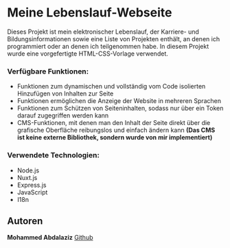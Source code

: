 # Meine Lebenslauf-Webseite
Dieses Projekt ist mein elektronischer Lebenslauf, der Karriere- und Bildungsinformationen sowie eine Liste von Projekten enthält, an denen ich programmiert oder an denen ich teilgenommen habe.
In diesem Projekt wurde eine vorgefertigte HTML-CSS-Vorlage verwendet.


### Verfügbare Funktionen:
- Funktionen zum dynamischen und vollständig vom Code isolierten Hinzufügen von Inhalten zur Seite
- Funktionen ermöglichen die Anzeige der Website in mehreren Sprachen
- Funktionen zum Schützen von Seiteninhalten, sodass nur über ein Token darauf zugegriffen werden kann
- CMS-Funktionen, mit denen man den Inhalt der Seite direkt über die grafische Oberfläche reibungslos und einfach ändern kann **(Das CMS ist keine externe Bibliothek, sondern wurde von mir implementiert)**

### Verwendete Technologien:
- Node.js
- Nuxt.js
- Express.js
- JavaScript
- I18n


## Autoren
**Mohammed Abdalaziz**  [Github](https://github.com/MAbdalaziz)

